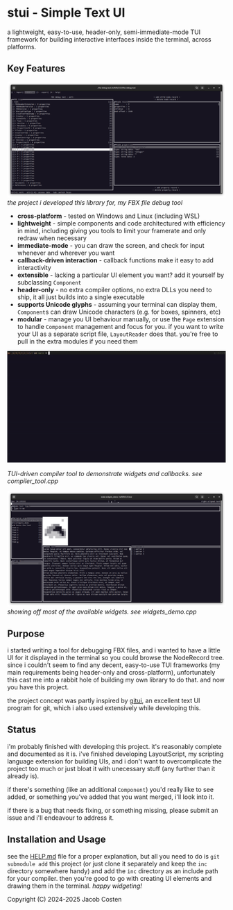 # stui - Simple Text UI

a lightweight, easy-to-use, header-only, semi-immediate-mode TUI framework for building interactive interfaces inside the terminal, across platforms.

## Key Features

![](doc/fbx_debug_tool.png)
_the project i developed this library for, my FBX file debug tool_

- **cross-platform** - tested on Windows and Linux (including WSL)
- **lightweight** - simple components and code architectured with efficiency in mind, including giving you tools to limit your framerate and only redraw when necessary
- **immediate-mode** - you can draw the screen, and check for input whenever and wherever you want
- **callback-driven interaction** - callback functions make it easy to add interactivity
- **extensible** - lacking a particular UI element you want? add it yourself by subclassing `Component`
- **header-only** - no extra compiler options, no extra DLLs you need to ship, it all just builds into a single executable
- **supports Unicode glyphs** - assuming your terminal can display them, `Component`s can draw Unicode characters (e.g. for boxes, spinners, etc)
- **modular** - manage you UI behaviour manually, or use the `Page` extension to handle `Component` management and focus for you. if you want to write your UI as a separate script file, `LayoutReader` does that. you're free to pull in the extra modules if you need them

![](doc/stui_compiler.gif)

_TUI-driven compiler tool to demonstrate widgets and callbacks. see compiler_tool.cpp_

![](doc/widgets_demo.png)
_showing off most of the available widgets. see widgets_demo.cpp_

## Purpose

i started writing a tool for debugging FBX files, and i wanted to have a little UI for it displayed in the terminal so you could browse the NodeRecord tree. since i couldn't seem to find any decent, easy-to-use TUI frameworks (my main requirements being header-only and cross-platform), *un*fortunately this cast me into a rabbit hole of building my own library to do that. and now you have this project.

the project concept was partly inspired by [gitui](https://github.com/extrawurst/gitui), an excellent text UI program for git, which i also used extensively while developing this.

## Status

i'm probably finished with developing this project. it's reasonably complete and documented as it is. i've finished developing LayoutScript, my scripting language extension for building UIs, and i don't want to overcomplicate the project too much or just bloat it with unecessary stuff (any further than it already is).

if there's something (like an additional `Component`) you'd really like to see added, or something you've added that you want merged, i'll look into it.

if there is a bug that needs fixing, or something missing, please submit an issue and i'll endeavour to address it.

## Installation and Usage

see the [HELP.md](doc/HELP.md) file for a proper explanation, but all you need to do is `git submodule add` this project (or just clone it separately and keep the `inc` directory somewhere handy) and add the `inc` directory as an include path for your compiler. then you're good to go with creating UI elements and drawing them in the terminal. _happy widgeting!_

Copyright (C) 2024-2025  Jacob Costen
